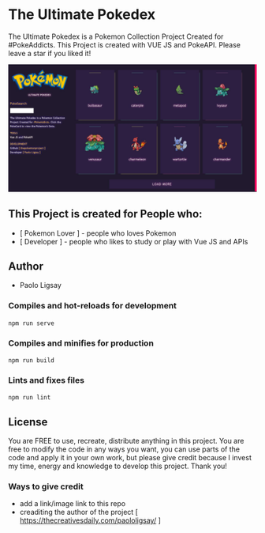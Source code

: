 # The Ultimate Pokedex 
The Ultimate Pokedex is a Pokemon Collection Project Created for #PokeAddicts. This Project is created with VUE JS and PokeAPI. Please leave a star if you liked it! 

![](src/img/output.jpg)

## This Project is created for People who:
* [ Pokemon Lover ] - people who loves Pokemon 
* [ Developer ] - people who likes to study or play with Vue JS and APIs 

## Author
* Paolo Ligsay
 
### Compiles and hot-reloads for development
```
npm run serve
```

### Compiles and minifies for production
```
npm run build
```

### Lints and fixes files
```
npm run lint
```
## License

You are FREE to use, recreate, distribute anything in this project. You are free to modify the code in any ways you want, you can use parts of the code and apply it in your own work, but please give credit because I invest my time, energy and knowledge to develop this project. Thank you! 

### Ways to give credit

* add a link/image link to this repo
* creaditing the author of the project [ https://thecreativesdaily.com/paololigsay/ ]

